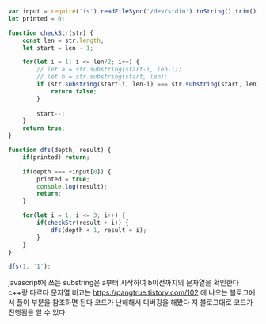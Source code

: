 ```javascript
var input = require('fs').readFileSync('/dev/stdin').toString().trim().split('\n'); 
let printed = 0;

function checkStr(str) {
    const len = str.length;
    let start = len - 1;

    for(let i = 1; i <= len/2; i++) {
        // let a = str.substring(start-i, len-i);
        // let b = str.substring(start, len);
        if (str.substring(start-i, len-i) === str.substring(start, len)) {
            return false;
        }
        
        start--;
    }
    return true;
}

function dfs(depth, result) {
    if(printed) return;

    if(depth === +input[0]) {
        printed = true;
        console.log(result);
        return;
    }

    for(let i = 1; i <= 3; i++) {
        if(checkStr(result + i)) {
            dfs(depth + 1, result + i);
        }
    }
}

dfs(1, '1');
```
javascript에 쓰는 substring은 a부터 시작하여 b이전까지의 문자열을 확인한다 c++랑 다르다
문자열 비교는 https://pangtrue.tistory.com/102 에 나오는 블로그에서 풀이 부분을 참조하면 된다 
코드가 난해해서 디버깅을 해봤다 저 블로그대로 코드가 진행됨을 알 수 있다 
